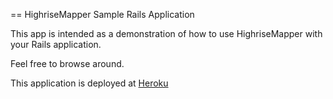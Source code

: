 == HighriseMapper Sample Rails Application

This app is intended as a demonstration of how to use HighriseMapper with your Rails application.

Feel free to browse around.

This application is deployed at [Heroku](http://blooming-brushlands-3539.herokuapp.com/)